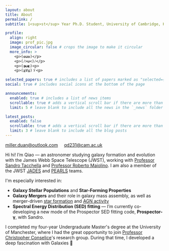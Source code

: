```yaml
---
layout: about
title: About
permalink: /
subtitle: 1<sup>st</sup> Year Ph.D. Student, University of Cambridge, Kavli Institute for Cosmology

profile:
  align: right
  image: prof_pic.jpg
  image_circular: false # crops the image to make it circular
  more_info: >
    <p>(✪ω✪)</p>
    <p>(ﾉ>ω<)ﾉ</p>
    <p>(◑ω◐)<p>
    <p>(≧∀≦)ゞ<p>

selected_papers: true # includes a list of papers marked as "selected={true}"
social: true # includes social icons at the bottom of the page

announcements:
  enabled: true # includes a list of news items
  scrollable: true # adds a vertical scroll bar if there are more than 3 news items
  limit: 5 # leave blank to include all the news in the `_news` folder

latest_posts:
  enabled: false
  scrollable: true # adds a vertical scroll bar if there are more than 3 new posts items
  limit: 3 # leave blank to include all the blog posts
---
```


<p>
  <i class="fa fa-envelope"></i>
  <a href="mailto:miller.duan@outlook.com">miller.duan@outlook.com</a>
  &nbsp;&nbsp;&nbsp;
  <i class="fa fa-graduation-cap"></i>
  <a href="mailto:qd231@cam.ac.uk">qd231@cam.ac.uk</a>
</p>

Hi hi! I’m Qiao — an astronomer studying galaxy formation and evolution with the James Webb Space Telescope (JWST), working with [Professor Sandro Tacchella](https://www.tacchella.space) and [Professor Roberto Maiolino](https://www.robertomaiolino.net/). I am also a member of the JWST [JADES](https://jades-survey.github.io/) and [PEARLS](https://sites.google.com/view/jwstpearls) teams.

I'm especially interested in:

- **Galaxy Stellar Populations** and **Star-Forming Properties**
- **Galaxy Mergers** and their role in galaxy mass assembly, as well as merger-driven <u>star formation</u> and <u>AGN activity</u>
- **Spectral Energy Distribution (SED) fitting** — I’m currently co-developing a new mode of the Prospector SED fitting code, **Prospector-γ**, with Sandro.

I completed my four-year Undergraduate Master's degree at the University of Manchester, where I had the great opportunity to join [Professor Christopher Conselice](https://sites.google.com/view/cconselice/home?authuser=0)'s research group. During that time, I developed a deep fascination with Galaxies 💫
